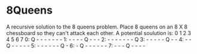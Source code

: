 # 8Queens
A recursive solution to the 8 queens problem.
Place 8 queens on an 8 X 8 chessboard so they can't attack each other.
A potential soulution is:
   0 1 2 3 4 5 6 7
0: Q - - - - - - -
1: - - - - Q - - -
2: - - - - - - - Q
3: - - - - - Q - -
4: - - Q - - - - -
5: - - - - - - Q -
6: - Q - - - - - -
7: - - - Q - - - -
